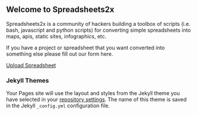 ## Welcome to Spreadsheets2x

Spreadsheets2x is a community of hackers building a toolbox of scripts (i.e. bash, javascript and python scripts) for converting simple spreadsheets into maps, apis, static sites, infographics, etc. 

If you have a project or spreadsheet that you want converted into something else please fill out our form here.

<a href="https://spreadsheets2x.github.io/upload.html" class="btn btn-github"><span class="icon"></span>Upload Spreadsheet</a>

### Jekyll Themes

Your Pages site will use the layout and styles from the Jekyll theme you have selected in your [repository settings](https://github.com/spreadsheets2x/spreadsheets2x.github.io/settings/pages). The name of this theme is saved in the Jekyll `_config.yml` configuration file.
